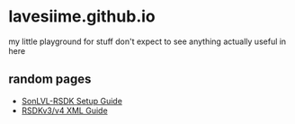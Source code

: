 # lavesiime.github.io
my little playground for stuff don't expect to see anything actually useful in here

## random pages
* [SonLVL-RSDK Setup Guide](guides/sonlvl/install)
* [RSDKv3/v4 XML Guide](guides/rsdkv4/xml)

